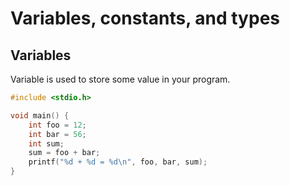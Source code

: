 # Variables, constants, and types

## Variables

Variable is used to store some value in your program.

```c
#include <stdio.h>

void main() {
    int foo = 12;
    int bar = 56;
    int sum;
    sum = foo + bar;
    printf("%d + %d = %d\n", foo, bar, sum);
}
```
